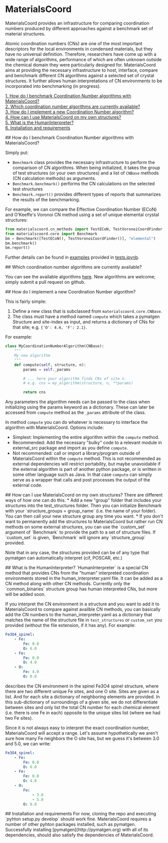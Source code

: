 # MaterialsCoord

MaterialsCoord provides an infrastructure for comparing coordination numbers produced by different
approaches against a benchmark set of material structures.

Atomic coordination numbers (CNs) are one of the most important descriptors for the local environments in condensed materials, but they
have no universal definition. Therefore, researchers have come up with a wide range of algorithms, performance of which are often
unknown outside the chemical domain they were particularly designed for. MaterialsCoord aims at providing the necessary infrastructure
to host, interface, compare and benchmark different CN algorithms against a selected set of crystal structures. It further allows
human interpretations of CN environments to be incorporated into benchmarking (in progress).

[1. How do I benchmark Coordination Number algorithms with MaterialsCoord?](#how_do_i_benchmark_cn_algos)  
[2. Which coordination number algorithms are currently available?](#cn_algos)    
[3. How do I implement a new Coordination Number algorithm?](#how_do_i_implement_cn_algos)    
[4. How can I use MaterialsCoord on my own structures?](#how_can_i_use_my_own_structures)  
[5. What is the HumanInterpreter?](#humaninterpreter)  
[6. Installation and requirements](#install)  

<a name="how_do_i_benchmark_cn_algos"/>
## How do I benchmark Coordination Number algorithms with MaterialsCoord?

Simply put:
* `Benchmark` class provides the necessary infrastructure to perform the comparison of CN algorithms. When being initialized, 
it takes the group of test structures (or your own structures) and a list of `CNBase` methods (CN calculation methods) as arguments.
* `Benchmark.benchmark()` performs the CN calculations on the selected test structures
* `Benchmark.report()` provides different types of reports that summarizes the results of the benchmarking.

For example, we can compare the Effective Coordination Number (ECoN) and O'Keeffe's Voronoi CN method using a set of unique elemental
crystal structures:

```python
from materialscoord.cn_methods import TestECoN, TestVoronoiCoordFinder
from materialscoord.core import Benchmark
bm = Benchmark([TestECoN(), TestVoronoiCoordFinder()], "elemental")
bm.benchmark()
bm.report()
```

Further details can be found in [examples](https://github.com/aykol/MaterialsCoord/tree/master/examples) provided in [tests.ipynb](https://github.com/aykol/MaterialsCoord/blob/master/examples/tests.ipynb).

<a name="#cn_algos"/>
## Which coordination number algorithms are currently available?

You can see the available algorithms [here](https://github.com/aykol/MaterialsCoord/blob/master/materialscoord/cn_methods.py). New algorithms are welcome; simply submit a pull request on github.

<a name="how_do_i_implement_cn_algos"/>
## How do I implement a new Coordination Number algorithm?

This is fairly simple:

1. Define a new class that is subclassed from `materialscoord.core.CNBase`.
2. The class must have a method named `compute` which takes a pymatgen Structure and site-index as input,
and returns a dictionary of CNs for that site; e.g. `{'O': 4.4, 'F': 2.1}`.

For example:
```python
class MyCoordinationNumberAlgorithm(CNBase):
    """
    My new algorithm
    """
    def compute(self, structure, n):
        params = self._params

        # ... here your algorithm finds CNs of site n.
        # e.g. cns = my_algorithm(structure, n, **params)

        return cns
```

Any parameters the algorithm needs can be passed to the class when initializing using the params keyword as a dictionary. These can later
be accessed from `compute` method as the `_params` attribute of the class.

In method `compute` you can do whatever is necessary to interface the algorithm with MaterialsCoord. Options include:
* Simplest: Implementing the entire algorithm within the `compute` method.
* Recommended: Add the necessary "bulky" code to a relevant module in external_src package and import as you define
  `compute`.
* Not recommended: call or import a library/program outside of MaterialsCoord within the `compute` method.
This is not recommended as external dependencies will restrict portability,
but maybe unavoidable if the external algorithm is part of another python package,
or is written in some other language such as Java. In that case `compute` can simply serve as a wrapper that calls
and post processes the output of the external code.

<a name="how_can_i_use_my_own_structures"/>
## How can I use MaterialsCoord on my own structures?
There are different ways of how one can do this.
* Add a new "group" folder that includes your structures into the test_structures folder. Then you can initialize Benchmark with
your `structure_groups = group_name` (i.e. the name of your folder). You can then call your new structure group any time you want.
* If you don't want to permanently add the structures to MaterialsCoord but rather run CN methods on some external structures,
you can use the `custom_set` argument of `Benchmark` to provide the path to a set of structure files. If `custom_set` is given,
`Benchmark` will ignore any `structure_group` provided.

Note that in any case, the structures provided can be of any type that pymatgen can automatically interpret (cif, POSCAR, etc.)

<a name="humaninterpreter"/>
## What is the HumanInterpreter?
`HumanInterpreter` is a special CN method that provides CNs from the "human" interpreted coordination environments stored in the
human_interpreter.yaml file. It can be added as a CN method along with other CN methods. Currently only the `common_binaries` structure group
has human interpreted CNs, but more will be added soon.

If you interpret the CN environment in a structure and you want to add it to MaterialsCoord to compare against availble CN methods, you can basically add the CN numbers to the human_interpreter.yaml as a dictionary that matches
the name of the structure file in `test_structures` or `custom_set` you provided (without the file extension, if it has any). For example:
```yaml
Fe3O4_spinel:
    - Fe:
        Fe: 0.0
        O: 6.0
    - Fe:
        Fe: 0.0
        O: 4.0
    - O:
        Fe: 4.0
        O: 0.0
```
describes the CN environment in the spinel Fe3O4 spinel structure, where there are two different unique Fe sites, and one O site. Sites are given as a list. And for each site a dictionary
of neighboring elements are provided. In this sub-dictionary of surroundings of a given site, we do not differentiate between sites and only list the total CN number for each chemical element (i.e. there is one Fe in each) opposite to the unique sites list (where we had two Fe sites).

Since it is not always easy to interpret the exact coordination number, MaterialsCoord will accept a range. Let's assume hypothetically we aren't sure how many Fe neighbors the O site has,
but we guess it's between 3.0 and 5.0, we can write:
```yaml
Fe3O4_spinel:
    - Fe:
        Fe: 0.0
        O: 6.0
    - Fe:
        Fe: 0.0
        O: 4.0
    - O:
        Fe:
            - 3.0
            - 5.0
        O: 0.0
```



<a name="install"/>
## Installation and requirements
For now, cloning the repo and executing `pyhton setup.py develop` should work fine. MaterialsCoord requires a number of other pyhton packages installed, such as pymatgen. Successfully
installing [pymatgen](http://pymatgen.org) with all of its dependencies, should also satisfy the dependencies of MaterialsCoord.
